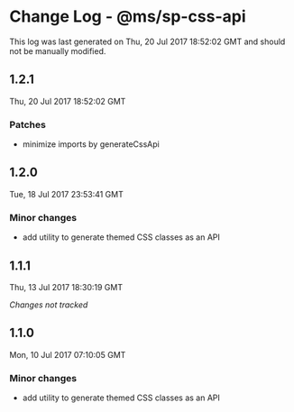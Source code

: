 # Change Log - @ms/sp-css-api

This log was last generated on Thu, 20 Jul 2017 18:52:02 GMT and should not be manually modified.

## 1.2.1
Thu, 20 Jul 2017 18:52:02 GMT

### Patches

- minimize imports by generateCssApi

## 1.2.0
Tue, 18 Jul 2017 23:53:41 GMT

### Minor changes

- add utility to generate themed CSS classes as an API

## 1.1.1
Thu, 13 Jul 2017 18:30:19 GMT

*Changes not tracked*

## 1.1.0
Mon, 10 Jul 2017 07:10:05 GMT

### Minor changes

- add utility to generate themed CSS classes as an API

